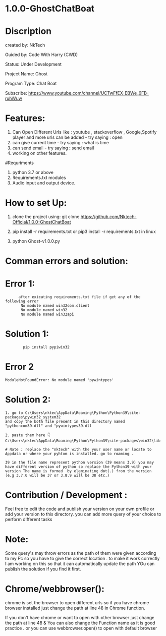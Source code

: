 # 1.0.0-GhostChatBoat

# Discription

created by:             NkTech

Guided by:              Code With Harry (CWD)

Status:                 Under Development

Project Name:           Ghost

Program Type:           Chat Boat

Subscribe:              https://www.youtube.com/channel/UCTwFfEX-EBWe_6FB-ruhWuw

# Features:
1. Can Open Different Urls like : youtube , stackoverflow , Google,Spotify player  and more urls can be added  - try saying : open <website name listed above>
2. can give current time - try saying : what is time 
3. can send email - try saying : send email
4. working on other features.


#Requriments
1. python 3.7 or above
2. Requirements.txt modules
3. Audio input and output device. 

# How to set Up:
1. clone the project using:
            git clone https://github.com/Nktech-Official/1.0.0-GhostChatBoat
            
            
2. pip install -r requirements.txt
                or
    pip3 install -r requirements.txt in linux

3. python Ghost-v1.0.0.py

# Comman errors and solution:
   # Error 1:
          after exicuting requirements.txt file if get any of the following error
           No module named win32com.client
           No module named win32
           No module named win32api
# Solution 1:
            pip install pypiwin32

   # Error 2
    ModuleNotFoundError: No module named 'pywintypes'
   # Solution 2:
    1. go to C:\Users\nktec\AppData\Roaming\Python\Python39\site-packages\pywin32_system32 
    and copy the both file present in this directory named "pythoncom39.dll" and "pywintypes39.dll
    
    2. paste them here 👇
    C:\Users\nktec\AppData\Roaming\Python\Python39\site-packages\win32\lib

    # Note : replace the "nktech" with the your user name or locate to Appdata or where your pyhton is installed. go to roaming .
    
    39 in the file name represent python version (39 means 3.9) you may have different version of python so replace the Python39 with your version The name is formed  by eleminating dot(.) from the version (e.g 3.7.0 will be 37 or 3.8.9 will be 38 etc.)
# Contribution / Development :


Feel free to edit the code and publish your version on your own profile or add your version to this directory.
you can add more query of your choice to perform different tasks

# Note:
Some query's may throw errors as the path of them were given according to my Pc so you have to give the correct location . to make it work correctly I am working on this so that it can automatically update the path  YOu can publish the solution if you find it first.

# Chrome/webbrowser():

chrome is set the browser to open different urls so if you have chrome browser installed just change the path at line 48 in Chrome function.

If you don't have chrome or want to open with other browser just change the path at line 48 & You can also change the Function name as it  is good practice . or you can use webbrowser.open() to open with default browser
